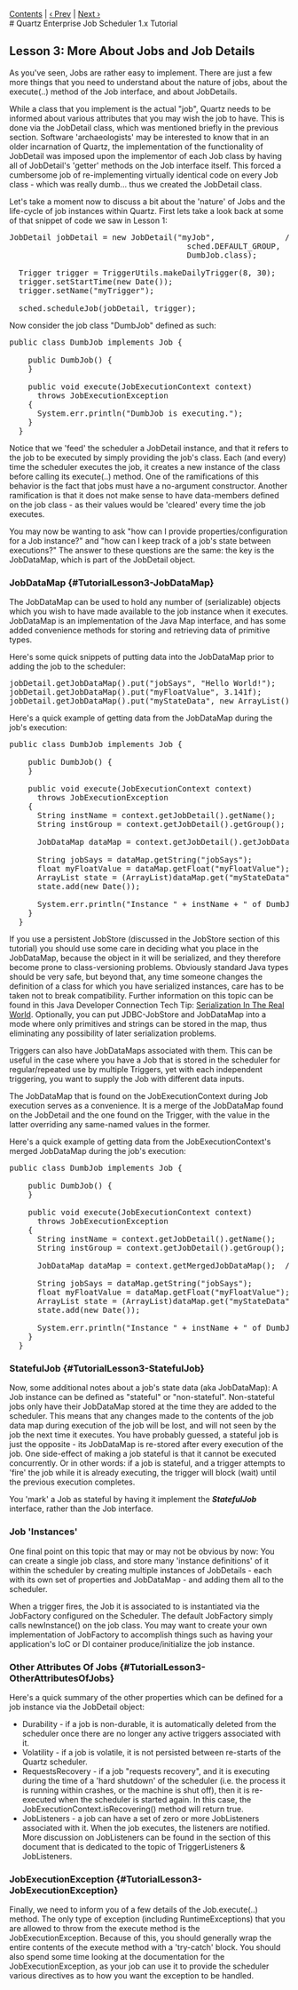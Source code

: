 <div class="secNavPanel"><a href="./">Contents</a> | <a href="/documentation/quartz-1.8.6/tutorials/TutorialLesson02">&lsaquo;&nbsp;Prev</a> | <a href="/documentation/quartz-1.8.6/tutorials/TutorialLesson04">Next&nbsp;&rsaquo;</a></div>
# Quartz Enterprise Job Scheduler 1.x Tutorial


## Lesson 3: More About Jobs and Job Details

As you've seen, Jobs are rather easy to implement. There are just a few more things that you need to understand
about the nature of jobs, about the execute(..) method of the Job interface, and about JobDetails.

While a class that you implement is the actual "job", Quartz needs to be informed about various attributes that
you may wish the job to have. This is done via the JobDetail class, which was mentioned briefly in the previous section.
Software 'archaeologists' may be interested to know that in an older incarnation of Quartz, the implementation of the
functionality of JobDetail was imposed upon the implementor of each Job class by having all of JobDetail's 'getter'
methods on the Job interface itself. This forced a cumbersome job of re-implementing virtually identical code on every
Job class - which was really dumb... thus we created the JobDetail class.

Let's take a moment now to discuss a bit about the 'nature' of Jobs and the life-cycle of job instances within
Quartz. First lets take a look back at some of that snippet of code we saw in Lesson 1:


<pre>
JobDetail jobDetail = new JobDetail("myJob",               // job name
                                      sched.DEFAULT_GROUP,   // job group (you can also specify 'null' to use the default group)
                                      DumbJob.class);        // the java class to execute

  Trigger trigger = TriggerUtils.makeDailyTrigger(8, 30);
  trigger.setStartTime(new Date());
  trigger.setName("myTrigger");

  sched.scheduleJob(jobDetail, trigger);
</pre>



Now consider the job class "DumbJob" defined as such:


<pre>
public class DumbJob implements Job {

    public DumbJob() {
    }

    public void execute(JobExecutionContext context)
      throws JobExecutionException
    {
      System.err.println("DumbJob is executing.");
    }
  }
</pre>


Notice that we 'feed' the scheduler a JobDetail instance, and that it refers to the job to be executed by simply
providing the job's class. Each (and every) time the scheduler executes the job, it creates a new instance of the class
before calling its execute(..) method. One of the ramifications of this behavior is the fact that jobs must have a
no-argument constructor. Another ramification is that it does not make sense to have data-members defined on the job
class - as their values would be 'cleared' every time the job executes.

You may now be wanting to ask "how can I provide properties/configuration for a Job instance?" and "how can I
keep track of a job's state between executions?" The answer to these questions are the same: the key is the JobDataMap,
which is part of the JobDetail object.

### JobDataMap {#TutorialLesson3-JobDataMap}

The JobDataMap can be used to hold any number of (serializable) objects which you wish to have made available to
the job instance when it executes. JobDataMap is an implementation of the Java Map interface, and has some added
convenience methods for storing and retrieving data of primitive types.

Here's some quick snippets of putting data into the JobDataMap prior to adding the job to the scheduler:


<pre>
jobDetail.getJobDataMap().put("jobSays", "Hello World!");
jobDetail.getJobDataMap().put("myFloatValue", 3.141f);
jobDetail.getJobDataMap().put("myStateData", new ArrayList());
</pre>


Here's a quick example of getting data from the JobDataMap during the job's execution:


<pre>
public class DumbJob implements Job {

    public DumbJob() {
    }

    public void execute(JobExecutionContext context)
      throws JobExecutionException
    {
      String instName = context.getJobDetail().getName();
      String instGroup = context.getJobDetail().getGroup();

      JobDataMap dataMap = context.getJobDetail().getJobDataMap();

      String jobSays = dataMap.getString("jobSays");
      float myFloatValue = dataMap.getFloat("myFloatValue");
      ArrayList state = (ArrayList)dataMap.get("myStateData");
      state.add(new Date());

      System.err.println("Instance " + instName + " of DumbJob says: " + jobSays);
    }
  }
</pre>


If you use a persistent JobStore (discussed in the JobStore section of this tutorial) you should use some care in
deciding what you place in the JobDataMap, because the object in it will be serialized, and they therefore become prone
to class-versioning problems. Obviously standard Java types should be very safe, but beyond that, any time someone
changes the definition of a class for which you have serialized instances, care has to be taken not to break
compatibility. Further information on this topic can be found in this Java Developer Connection Tech
Tip: <a
    href="http://java.sun.com/developer/TechTips/2000/tt0229.html" target="external">Serialization In The Real World</a>. Optionally, you can put JDBC-JobStore and JobDataMap into a mode where only
primitives and strings can be stored in the map, thus eliminating any possibility of later serialization problems.


Triggers can also have JobDataMaps associated with them. This can be useful in the case where you have a Job that
is stored in the scheduler for regular/repeated use by multiple Triggers, yet with each independent triggering, you want
to supply the Job with different data inputs.

The JobDataMap that is found on the JobExecutionContext during Job execution serves as a convenience. It is a
merge of the JobDataMap found on the JobDetail and the one found on the Trigger, with the value in the latter overriding
any same-named values in the former.

Here's a quick example of getting data from the JobExecutionContext's merged JobDataMap during the job's
execution:


<pre>
public class DumbJob implements Job {

    public DumbJob() {
    }

    public void execute(JobExecutionContext context)
      throws JobExecutionException
    {
      String instName = context.getJobDetail().getName();
      String instGroup = context.getJobDetail().getGroup();

      JobDataMap dataMap = context.getMergedJobDataMap();  // Note the difference from the previous example

      String jobSays = dataMap.getString("jobSays");
      float myFloatValue = dataMap.getFloat("myFloatValue");
      ArrayList state = (ArrayList)dataMap.get("myStateData");
      state.add(new Date());

      System.err.println("Instance " + instName + " of DumbJob says: " + jobSays);
    }
  }
</pre>


### StatefulJob {#TutorialLesson3-StatefulJob}

Now, some additional notes about a job's state data (aka JobDataMap): A Job instance can be defined as "stateful"
or "non-stateful". Non-stateful jobs only have their JobDataMap stored at the time they are added to the scheduler. This
means that any changes made to the contents of the job data map during execution of the job will be lost, and will not
seen by the job the next time it executes. You have probably guessed, a stateful job is just the opposite - its
JobDataMap is re-stored after every execution of the job. One side-effect of making a job stateful is that it cannot be
executed concurrently. Or in other words: if a job is stateful, and a trigger attempts to 'fire' the job while it is
already executing, the trigger will block (wait) until the previous execution completes.

You 'mark' a Job as stateful by having it implement the ***StatefulJob*** interface, rather than the
Job interface.

### Job 'Instances'

One final point on this topic that may or may not be obvious by now: You can create a single job class, and store
many 'instance definitions' of it within the scheduler by creating multiple instances of JobDetails - each with its own
set of properties and JobDataMap - and adding them all to the scheduler.

When a trigger fires, the Job it is associated to is instantiated via the JobFactory configured on the Scheduler.
The default JobFactory simply calls newInstance() on the job class. You may want to create your own implementation of
JobFactory to accomplish things such as having your application's IoC or DI container produce/initialize the job
instance.

### Other Attributes Of Jobs {#TutorialLesson3-OtherAttributesOfJobs}

Here's a quick summary of the other properties which can be defined for a job instance via the JobDetail object:

* Durability - if a job is non-durable, it is automatically deleted from the scheduler once there are no longer any active triggers associated with it.
* Volatility - if a job is volatile, it is not persisted between re-starts of the Quartz scheduler.
* RequestsRecovery - if a job "requests recovery", and it is executing during the time of a 'hard shutdown'
    of the scheduler (i.e. the process it is running within crashes, or the machine is shut off), then it is re-executed
    when the scheduler is started again. In this case, the JobExecutionContext.isRecovering() method will return true.
* JobListeners - a job can have a set of zero or more JobListeners associated with it. When the job executes,
    the listeners are notified. More discussion on JobListeners can be found in the section of this document that is
    dedicated to the topic of TriggerListeners &amp; JobListeners.


### JobExecutionException {#TutorialLesson3-JobExecutionException}

Finally, we need to inform you of a few details of the Job.execute(..) method. The only type of exception
(including RuntimeExceptions) that you are allowed to throw from the execute method is the JobExecutionException.
Because of this, you should generally wrap the entire contents of the execute method with a 'try-catch' block. You
should also spend some time looking at the documentation for the JobExecutionException, as your job can use it to
provide the scheduler various directives as to how you want the exception to be handled.





